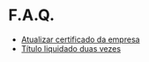 # F.A.Q.

 - [Atualizar certificado da empresa](/faq/empresausuariacertificado.md)
 - [Título liquidado duas vezes](/faq/tituloliquidadoduasvezes.md)
 
 
 
 

